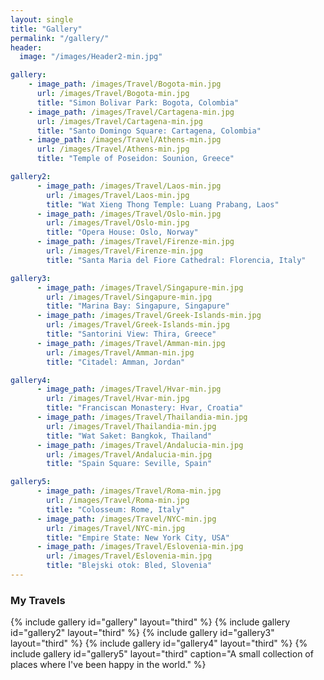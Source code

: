 ```yaml
---
layout: single
title: "Gallery"
permalink: "/gallery/"
header:
  image: "/images/Header2-min.jpg"

gallery:
    - image_path: /images/Travel/Bogota-min.jpg
      url: /images/Travel/Bogota-min.jpg
      title: "Simon Bolivar Park: Bogota, Colombia"
    - image_path: /images/Travel/Cartagena-min.jpg
      url: /images/Travel/Cartagena-min.jpg
      title: "Santo Domingo Square: Cartagena, Colombia"
    - image_path: /images/Travel/Athens-min.jpg
      url: /images/Travel/Athens-min.jpg
      title: "Temple of Poseidon: Sounion, Greece"

gallery2:
      - image_path: /images/Travel/Laos-min.jpg
        url: /images/Travel/Laos-min.jpg
        title: "Wat Xieng Thong Temple: Luang Prabang, Laos"
      - image_path: /images/Travel/Oslo-min.jpg
        url: /images/Travel/Oslo-min.jpg
        title: "Opera House: Oslo, Norway"
      - image_path: /images/Travel/Firenze-min.jpg
        url: /images/Travel/Firenze-min.jpg
        title: "Santa Maria del Fiore Cathedral: Florencia, Italy"     

gallery3:
      - image_path: /images/Travel/Singapure-min.jpg
        url: /images/Travel/Singapure-min.jpg
        title: "Marina Bay: Singapure, Singapure"
      - image_path: /images/Travel/Greek-Islands-min.jpg
        url: /images/Travel/Greek-Islands-min.jpg
        title: "Santorini View: Thira, Greece"
      - image_path: /images/Travel/Amman-min.jpg
        url: /images/Travel/Amman-min.jpg
        title: "Citadel: Amman, Jordan"  

gallery4:
      - image_path: /images/Travel/Hvar-min.jpg
        url: /images/Travel/Hvar-min.jpg
        title: "Franciscan Monastery: Hvar, Croatia"
      - image_path: /images/Travel/Thailandia-min.jpg
        url: /images/Travel/Thailandia-min.jpg
        title: "Wat Saket: Bangkok, Thailand"
      - image_path: /images/Travel/Andalucia-min.jpg
        url: /images/Travel/Andalucia-min.jpg
        title: "Spain Square: Seville, Spain"        

gallery5:
      - image_path: /images/Travel/Roma-min.jpg
        url: /images/Travel/Roma-min.jpg
        title: "Colosseum: Rome, Italy"
      - image_path: /images/Travel/NYC-min.jpg
        url: /images/Travel/NYC-min.jpg
        title: "Empire State: New York City, USA"
      - image_path: /images/Travel/Eslovenia-min.jpg
        url: /images/Travel/Eslovenia-min.jpg
        title: "Blejski otok: Bled, Slovenia"                    
---
```


### My Travels

{% include gallery id="gallery" layout="third" %}
{% include gallery id="gallery2" layout="third"  %}
{% include gallery id="gallery3" layout="third"  %}
{% include gallery id="gallery4" layout="third"  %}
{% include gallery id="gallery5" layout="third" caption="A small collection of places where I've been happy in the world." %}
